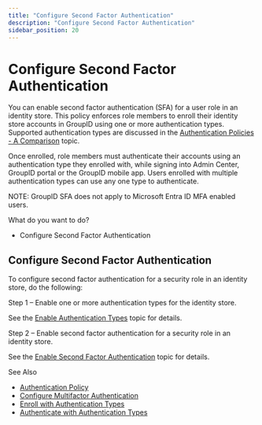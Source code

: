 ```yaml
---
title: "Configure Second Factor Authentication"
description: "Configure Second Factor Authentication"
sidebar_position: 20
---
```


# Configure Second Factor Authentication

You can enable second factor authentication (SFA) for a user role in an identity store. This policy
enforces role members to enroll their identity store accounts in GroupID using one or more
authentication types. Supported authentication types are discussed in the
[Authentication Policies - A Comparison](/docs/directorymanager/11.0/admincenter/authpolicy/authpolicy.md)
topic.

Once enrolled, role members must authenticate their accounts using an authentication type they
enrolled with, while signing into Admin Center, GroupID portal or the GroupID mobile app. Users
enrolled with multiple authentication types can use any one type to authenticate.

NOTE: GroupID SFA does not apply to Microsoft Entra ID MFA enabled users.

What do you want to do?

- Configure Second Factor Authentication

## Configure Second Factor Authentication

To configure second factor authentication for a security role in an identity store, do the
following:

Step 1 – Enable one or more authentication types for the identity store.

See the
[Enable Authentication Types](/docs/directorymanager/11.0/admincenter/identitystore/configure/authtypes.md)
topic for details.

Step 2 – Enable second factor authentication for a security role in an identity store.

See the
[Enable Second Factor Authentication](/docs/directorymanager/11.0/admincenter/securityrole/policy/authentication.md#enable-second-factor-authentication)
topic for details.

See Also

- [Authentication Policy](/docs/directorymanager/11.0/admincenter/authpolicy/authpolicy.md)
- [Configure Multifactor Authentication](/docs/directorymanager/11.0/admincenter/authpolicy/mfa.md)
- [Enroll with Authentication Types](/docs/directorymanager/11.0/admincenter/authpolicy/enroll.md)
- [Authenticate with Authentication Types](/docs/directorymanager/11.0/admincenter/authpolicy/authenticate.md)
